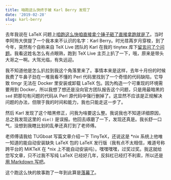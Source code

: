 ```yaml
---
title: 咱跑这么快终于被 Karl Berry 发现了
date: '2019-02-28'
slug: karl-berry
---
```


去年我说在 LaTeX 问题上[咱跑这么快咱直接拿个锤子砸了直接拿跑就是了](/cn/2018/01/brutal-force/)。当时李阿玲大侠提了一个我本来不认识的名字：Karl Berry。时光荏苒岁月穿梭，到了今年，突然有个自称来自 TeX Live 团队的 Karl 在我的 tinytex 库下[留言问了个问题](https://github.com/rstudio/tinytex/issues/77#issuecomment-466584510)。我看这姓名怎么有点眼熟，跑到 TeX Live 主页上扒了一下，哦，原来是带头大哥之一啊。大驾光临，有失远迎。

我不知道他是怎么扒拉到我这个角落里来了。事情本来是这样，去年十月份的时候我费了牛鼻子劲在一堆我看不懂的 Perl 代码里找到了一个奇怪的代码缺陷，它导致 tlmgr 无法在 Docker 里安装或卸载 LaTeX 包。因为构造一个可重现的环境需要用到 Docker，所以我想了想还是没向官方团队报告这个问题，只是用最暗黑的 `sed` 把那句有问题的代码从 Perl 源代码中强行删掉了。这显然不应该是正规解决问题的办法，但限于我的时间和能力，我也只能走这一步了。

然后 Karl 发现了这个暗黑修正，问我为啥要这么整。我说我也不知道详细原因，总之我发现这里的 `die()` 是误报。他回去琢磨了一下，发现还真是。我长舒一口气，没想到我瞎比划的乱拳还真打到了老师傅。

老师傅请我给 TUGboat 写篇文章介绍一下 TinyTeX，还说这是 *nix 系统上他唯一知道的能自动安装缺失 LaTeX 包的 LaTeX 发行版（我有点不太相信，难道号称跨平台的 MiKTeX 在 *nix 上不能自动安装吗）。嘿嘿嘿嘿，过奖过奖。我这就给您写文章，只不过我不写纯 LaTeX 已经好几年，反斜杠已经打不利索，所以还是[用 Markdown 写吧](https://github.com/rstudio/tinytex/tree/master/TUGboat)。

这个跑这么快的故事跑了一年到此算是[落幕了](https://tug.org/TUGboat/Contents/contents40-1.html)。
